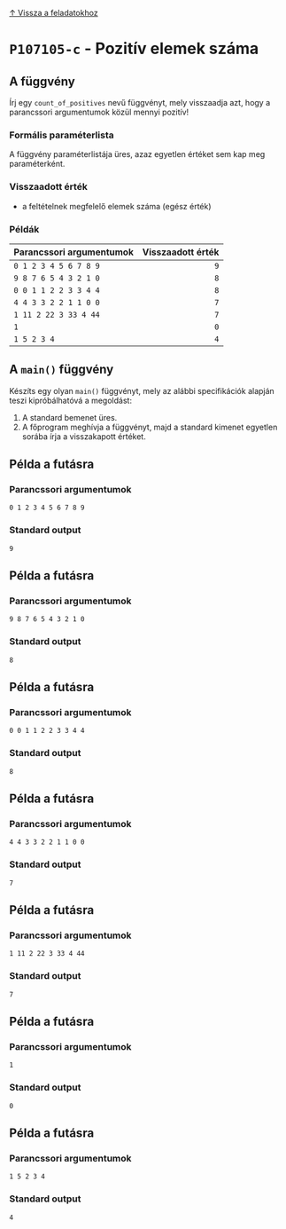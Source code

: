
[↑ Vissza a feladatokhoz](./README.md)

# `P107105-c` - Pozitív elemek száma

## A függvény

Írj egy `count_of_positives` nevű függvényt, mely visszaadja azt, hogy a parancssori argumentumok közül mennyi pozitív!

### Formális paraméterlista

A függvény paraméterlistája üres, azaz egyetlen értéket sem kap meg paraméterként.

### Visszaadott érték

* a feltételnek megfelelő elemek száma (egész érték)

### Példák

| Parancssori argumentumok | Visszaadott érték | 
| :-- | --: | 
| `0 1 2 3 4 5 6 7 8 9` | `9` | 
| `9 8 7 6 5 4 3 2 1 0` | `8` | 
| `0 0 1 1 2 2 3 3 4 4` | `8` | 
| `4 4 3 3 2 2 1 1 0 0` | `7` | 
| `1 11 2 22 3 33 4 44` | `7` | 
| `1` | `0` | 
| `1 5 2 3 4` | `4` | 

## A `main()` függvény

Készíts egy olyan `main()` függvényt, mely az alábbi specifikációk alapján teszi kipróbálhatóvá a megoldást:

1. A standard bemenet üres.
1. A főprogram meghívja a függvényt, majd a standard kimenet egyetlen sorába írja a visszakapott értéket.

## Példa a futásra

### Parancssori argumentumok

```
0 1 2 3 4 5 6 7 8 9
```

### Standard output

```
9
```

## Példa a futásra

### Parancssori argumentumok

```
9 8 7 6 5 4 3 2 1 0
```

### Standard output

```
8
```

## Példa a futásra

### Parancssori argumentumok

```
0 0 1 1 2 2 3 3 4 4
```

### Standard output

```
8
```

## Példa a futásra

### Parancssori argumentumok

```
4 4 3 3 2 2 1 1 0 0
```

### Standard output

```
7
```

## Példa a futásra

### Parancssori argumentumok

```
1 11 2 22 3 33 4 44
```

### Standard output

```
7
```

## Példa a futásra

### Parancssori argumentumok

```
1
```

### Standard output

```
0
```

## Példa a futásra

### Parancssori argumentumok

```
1 5 2 3 4
```

### Standard output

```
4
```
